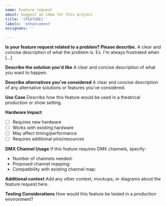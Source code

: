 ```yaml
---
name: Feature request
about: Suggest an idea for this project
title: '[FEATURE] '
labels: 'enhancement'
assignees: ''

---
```


**Is your feature request related to a problem? Please describe.**
A clear and concise description of what the problem is. Ex. I'm always frustrated when [...]

**Describe the solution you'd like**
A clear and concise description of what you want to happen.

**Describe alternatives you've considered**
A clear and concise description of any alternative solutions or features you've considered.

**Use Case**
Describe how this feature would be used in a theatrical production or show setting.

**Hardware Impact**
- [ ] Requires new hardware
- [ ] Works with existing hardware
- [ ] May affect timing/performance
- [ ] Requires additional pins/resources

**DMX Channel Usage**
If this feature requires DMX channels, specify:
- Number of channels needed:
- Proposed channel mapping:
- Compatibility with existing channel map:

**Additional context**
Add any other context, mockups, or diagrams about the feature request here.

**Testing Considerations**
How would this feature be tested in a production environment?